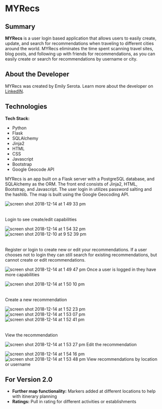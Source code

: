 # MYRecs

## Summary

**MYRecs** is a user login based application that allows users to easily create, update, and search for recommendations when traveling to different cities around the world. MYRecs eliminates the time spent scanning travel sites, blog posts, and following up with friends for recommendations, as you can easily create or search for recommendations by username or city. 

## About the Developer

MYRecs was created by Emily Serota. Learn more about the developer on [LinkedIN](https://www.linkedin.com/in/emily-serota).

## Technologies

**Tech Stack:**

- Python
- Flask
- SQLAlchemy
- Jinja2
- HTML
- CSS
- Javascript
- Bootstrap
- Google Geocode API

MYRecs is an app built on a Flask server with a PostgreSQL database, and SQLAlchemy as the ORM. The front end consists of Jinja2, HTML, Bootstrap, and Javascript. The user login in utilizes password salting and the hashlib. The map is built using the Google Geocoding API.


![screen shot 2018-12-14 at 1 49 33 pm](https://user-images.githubusercontent.com/38198868/50034545-3435c200-ffb2-11e8-9f21-4cd97c893c85.png)
<br/><br/><br/>
Login to see create/edit capabilities

![screen shot 2018-12-14 at 1 54 32 pm](https://user-images.githubusercontent.com/38198868/50034698-f71dff80-ffb2-11e8-9cee-e564eedf41ab.png)
![screen shot 2018-12-10 at 9 52 39 pm](https://user-images.githubusercontent.com/38198868/49908135-0162c100-fe2e-11e8-8e83-f6ab81bf82e2.png)
<br/><br/><br/>
Register or login to create new or edit your recommendations. If a user chooses not to login they can still search for existing recommendations, but cannot create or edit recommendations. 

![screen shot 2018-12-14 at 1 49 47 pm](https://user-images.githubusercontent.com/38198868/50034800-685db280-ffb3-11e8-8a9e-d5861306c692.png)
Once a user is logged in they have more capabilities

![screen shot 2018-12-14 at 1 50 10 pm](https://user-images.githubusercontent.com/38198868/50034573-61827000-ffb2-11e8-8d76-a20d51a1b6a1.png)
<br/><br/><br/>
Create a new recommendation

![screen shot 2018-12-14 at 1 52 23 pm](https://user-images.githubusercontent.com/38198868/50034595-84148900-ffb2-11e8-9303-b6b0a2e298c8.png)
![screen shot 2018-12-14 at 1 53 07 pm](https://user-images.githubusercontent.com/38198868/50034648-c9d15180-ffb2-11e8-8ed6-ed1c0d6aff19.png)
![screen shot 2018-12-14 at 1 52 41 pm](https://user-images.githubusercontent.com/38198868/50034599-8d055a80-ffb2-11e8-9501-9488d50a095e.png)
<br/><br/><br/>
View the recommendation

![screen shot 2018-12-14 at 1 53 27 pm](https://user-images.githubusercontent.com/38198868/50034726-1321a100-ffb3-11e8-9adf-9527828cd850.png)
Edit the recommendation

![screen shot 2018-12-14 at 1 54 16 pm](https://user-images.githubusercontent.com/38198868/50034750-2b91bb80-ffb3-11e8-9e59-05a0f28e7e68.png)
![screen shot 2018-12-14 at 1 53 48 pm](https://user-images.githubusercontent.com/38198868/50034761-35b3ba00-ffb3-11e8-887d-bcdcb67baca4.png)
View recommendations by location or username







## For Version 2.0

- **Further map functionality:** Markers added at different locations to help with itinerary planning
- **Ratings:** Pull in rating for different activities or establishments
